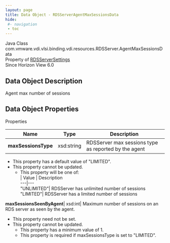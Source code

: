 ```yaml
---
layout: page
title: Data Object - RDSServerAgentMaxSessionsData
hide:
 #- navigation
 - toc
---
```






Java Class
    com.vmware.vdi.vlsi.binding.vdi.resources.RDSServer.AgentMaxSessionsData  
Property of
     [RDSServerSettings](vdi.resources.RDSServer.RDSServerSettings.md#field_detail)  
Since 
    Horizon View 6.0

## Data Object Description 

Agent max number of sessions 

## Data Object Properties

Properties

Name |  Type |  Description   
---|---|---  
**maxSessionsType**|  xsd:string|  RDSServer max sessions type as reported by the agent   


  * This property has a default value of "LIMITED".
* This property cannot be updated.
  * This property will be one of:  
|  Value |  Description   
---|---  
"UNLIMITED"| RDSServer has unlimited number of sessions  
"LIMITED"| RDSServer has a limited number of sessions  

  
**maxSessionsSeenByAgent**|  xsd:int|  Maximum number of sessions on an RDS server as seen by the agent.   


* This property need not be set.
* This property cannot be updated.
  * This property has a minimum value of 1. 
  * This property is required if maxSessionsType is set to "LIMITED".

  
  
  
 
  
  

